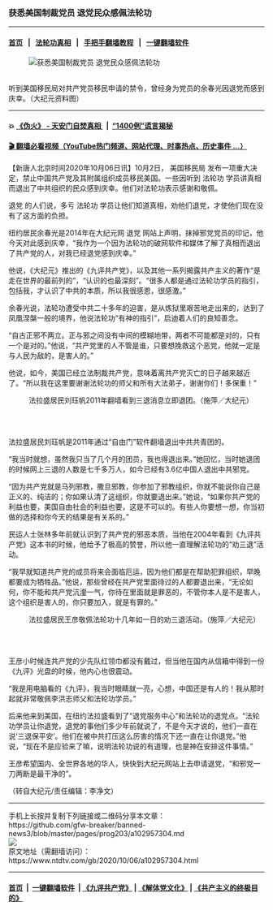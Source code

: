 ### 获悉美国制裁党员 退党民众感佩法轮功
------------------------

#### [首页](https://github.com/gfw-breaker/banned-news3/blob/master/README.md) &nbsp;&nbsp;|&nbsp;&nbsp; [法轮功真相](https://github.com/begood0513/basic/blob/master/README.md)  &nbsp;&nbsp;|&nbsp;&nbsp; [手把手翻墙教程](https://github.com/gfw-breaker/guides/wiki)  &nbsp;&nbsp;|&nbsp;&nbsp; [一键翻墙软件](https://github.com/gfw-breaker/nogfw/blob/master/README.md)  



<div><div class="featured_image">
 <figure>
  <img alt="获悉美国制裁党员 退党民众感佩法轮功" src="https://i.ntdtv.com/assets/uploads/2020/10/7039f168e0b008118fdf6ceb67d20dd5-800x450.jpg"/>
 </figure><br/>
 <span class="caption">
  听到美国移民局对共产党员移民申请的禁令，曾经身为党员的余春光因退党而感到庆幸。（大纪元资料图）
 </span>
</div>
</div><hr/>

#### 💥 [《伪火》 - 天安门自焚真相 ](http://158.247.195.190:10000/videos/blog/weihuo.html)&nbsp; |&nbsp; [“1400例”谎言揭秘  ](http://158.247.195.190:10000/videos/blog/jiexi1400.html)

#### [ 🎬  翻墙必看视频（YouTube热门频道、网站代理、时事热点、历史事件 ...）](https://github.com/gfw-breaker/links/blob/master/banned.md)

<div><div class="post_content" itemprop="articleBody">
 <p>
  【新唐人北京时间2020年10月06日讯】10月2日，
  <ok href="https://www.ntdtv.com/gb/美国移民局.htm">
   美国移民局
  </ok>
  发布一项重大决定，禁止中国共产党及其附属组织成员移民美国。一些因听到
  <ok href="https://www.ntdtv.com/gb/法轮功.htm">
   法轮功
  </ok>
  学员讲真相而退出了中共组织的民众感到庆幸。他们对法轮功表示感谢和敬佩。
 </p>
 <p>
  <ok href="https://www.ntdtv.com/gb/退党.htm">
   退党
  </ok>
  的人们说，多亏
  <ok href="https://www.ntdtv.com/gb/法轮功.htm">
   法轮功
  </ok>
  学员让他们知道真相，劝他们退党，才使他们现在没有了这方面的负担。
 </p>
 <p>
  纽约居民余春光是2014年在大纪元网
  <ok href="https://www.ntdtv.com/gb/退党.htm">
   退党
  </ok>
  网站上声明，抹掉邪党党员的印记，他今天对此感到庆幸，“我作为一个因为法轮功的破网软件和媒体了解了真相而退出了共产党的人，对我已经退党感到庆幸。”
 </p>
 <p>
  他说，《大纪元》推出的《九评共产党》，以及其他一系列揭露共产主义的著作“是走在世界的最前列的”，“认识的也最深刻”。“很多人都是通过法轮功学员的指引，包括我，才认识了中共的本质，所以我很感恩，很感激。”
 </p>
 <p>
  余春光说，法轮功遭受中共二十多年的迫害，是从炼狱里艰苦地走出来的，达到了凤凰涅槃一般的境界，他说法轮功“有神的指引”，启迪着人们的良知善念。
 </p>
 <p>
  “自古正邪不两立。正与邪之间没有中间的模糊地带，两者不可能都是对的，只有一个是对的。”他说，“共产党里的人不管是谁，只要想挽救这个恶党，他就一定是与人民为敌的，是害人的。”
 </p>
 <p>
  他说，如今，美国已经立法制裁共产党，意味着离共产党灭亡的日子越来越近了。“所以我在这里要谢谢法轮功的师父和所有大法弟子，谢谢你们！多保重！”
 </p>
 <figure class="wp-caption alignnone" id="attachment_102957308" style="width: 525px">
  <img alt="" class="wp-image-102957308" src="https://i.ntdtv.com/assets/uploads/2020/10/e44a221db04b488ca2c427aed79b23e9-450x338.jpg">
   <br/><figcaption class="wp-caption-text">
    法拉盛居民刘珏帆2011年翻墙看到三退消息立即退团。（施萍／大纪元）
   </figcaption><br/>
  </img>
 </figure><br/>
 <p>
  法拉盛居民刘珏帆是2011年通过“自由门”软件翻墙退出中共共青团的。
 </p>
 <p>
  “我当时就想，虽然我只当了几个月的团员，我也得退出来。”她回忆，当时她退团的时候网上三退的人数是七千多万人，如今已经有3.6亿中国人退出中共邪党。
 </p>
 <p>
  “因为共产党就是马列邪教，撒旦邪教，你参加了邪教组织，你就不能说你自己是正义的、纯洁的；你如果认清了这组织，你就要退出来。”她说，“如果你共产党的利益也要，美国自由社会的利益也要，这是不可以的。有些人你要想一想，你当初做的选择和你今天的结果是有关系的。”
 </p>
 <p>
  民运人士张林多年前就认识到了共产党的邪恶本质，当他在2004年看到《九评共产党》这本书的时候，他给予了极高的赞誉，所以他一直理解法轮功的“劝三退”活动。
 </p>
 <p>
  “我早就知道共产党的成员将来会面临厄运，因为他们都是在帮助犯罪组织，早晚都要成为牺牲品。”他说，那些曾经在共产党里面待过的人都要退出来，“无论如何，你不能和共产党沆瀣一气，你待在里面就是罪恶的，不管你本人是不是害人，这个组织是害人的，你只要加入，就是有罪的。”
 </p>
 <figure class="wp-caption alignnone" id="attachment_102957307" style="width: 525px">
  <img alt="" class="wp-image-102957307" src="https://i.ntdtv.com/assets/uploads/2020/10/d05e312115f2b55675ba5f604e4f229f-450x254.jpg">
   <br/><figcaption class="wp-caption-text">
    法拉盛居民王彦敬佩法轮功十几年如一日的劝三退活动。（施萍／大纪元）
   </figcaption><br/>
  </img>
 </figure><br/>
 <p>
  王彦小时候连共产党的少先队红领巾都没有戴过，但当他在国内从信箱中得到一份《九评》光盘的时候，他内心也很震动。
 </p>
 <p>
  “我是用电脑看的《九评》，我当时眼睛就一亮，心想，中国还是有人的！我从那时起就非常敬佩李洪志师父和法轮功学员。”
 </p>
 <p>
  后来他来到美国，在纽约法拉盛看到了“退党服务中心”和法轮功的退党点。“法轮功学员让你退党，退党的事他们多少年前就说了，不是今天才说的，他们一直在说‘三退保平安’。他们在被中共打压这么厉害的情况下还一直在让你退党。”他说，“现在不是应验来了嘛，说明法轮功说的有道理，也是神在安排这件事情。”
 </p>
 <p>
  王彦希望国内、全世界各地的华人，快快到大纪元网站上去申请退党，“和邪党一刀两断是最干净的”。
 </p>
 <p>
  （转自大纪元/责任编辑：李净文）
 </p>
 <div class="single_ad">
 </div>
</div>
</div>
<hr/>
手机上长按并复制下列链接或二维码分享本文章：<br/>
https://github.com/gfw-breaker/banned-news3/blob/master/pages/prog203/a102957304.md <br/>
<a href='https://github.com/gfw-breaker/banned-news3/blob/master/pages/prog203/a102957304.md'><img src='https://github.com/gfw-breaker/banned-news3/blob/master/pages/prog203/a102957304.md.png'/></a> <br/>
原文地址（需翻墙访问）：https://www.ntdtv.com/gb/2020/10/06/a102957304.html


------------------------
#### [首页](https://github.com/gfw-breaker/banned-news3/blob/master/README.md) &nbsp;|&nbsp; [一键翻墙软件](https://github.com/gfw-breaker/nogfw/blob/master/README.md) &nbsp;| [《九评共产党》](https://github.com/gfw-breaker/9ping.md/blob/master/README.md#九评之一评共产党是什么) | [《解体党文化》](https://github.com/gfw-breaker/jtdwh.md/blob/master/README.md) | [《共产主义的终极目的》](https://github.com/gfw-breaker/gczydzjmd.md/blob/master/README.md)


<img src='http://gfw-breaker.win/banned-news3/pages/prog203/a102957304.md' width='0px' height='0px'/>